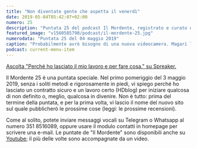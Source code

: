 ```yaml
---
title: "Non diventate gente che aspetta il venerdì"
date: 2019-05-04T05:42:07+02:00
numero: 25
description: "Puntata 25 del podcast Il Mordente, registrato e curato da Riccardo Palombo."
featured_image: "v1560585790/podcast/il-mordente-25.jpg"
numerodata: "Puntata 25 del 04 maggio 2019"
caption: "Probabilmente avrò bisogno di una nuova videocamera. Magari la Tamvision armeggiata in questa foto dall'operatore Tuomo Kurikka nel 1965 (non sto inventando, è tutto documentato su Flickr."
podcast: current-menu-item
---
```


<a class="spreaker-player" href="https://www.spreaker.com/episode/17825443" data-resource="episode_id=17825443" data-width="100%" data-height="200" data-theme="light" data-playlist="false" data-playlist-continuous="false" data-autoplay="false" data-live-autoplay="false" data-chapters-image="true" data-episode-image-position="right" data-hide-logo="false" data-hide-likes="false" data-hide-comments="false" data-hide-sharing="false" data-hide-download="true">Ascolta "Perché ho lasciato il mio lavoro e per fare cosa." su Spreaker.</a>

Il Mordente 25 è una puntata speciale. Nel primo pomeriggio del 3 maggio 2019, senza i soliti metodi e rigorosamente in piedi, vi spiego perché ho lasciato un contratto sicuro e un lavoro certo (HDblog) per iniziare qualcosa di non definito o, meglio, qualcosa in divenire. Non è tutto: prima del termine della puntata, e per la prima volta, vi lascio il nome del nuovo sito sul quale pubblicherò le prossime cose (leggi: le prossime recensioni).

Come al solito, potete inviare messaggi vocali su Telegram o Whatsapp al numero 351 8516089, oppure usare il modulo contatti in homepage per scrivere una e-mail. Le puntate de "Il Mordente" sono disponibili anche su <a class="text-info" title="Canale Youtube Riccardo Palombo" href="https://www.youtube.com/riccardopalombo">Youtube</a>; il più delle volte sono accompagnate da un video.